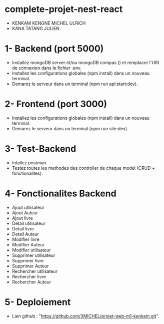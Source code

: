 # complete-projet-nest-react
- KENKAM KENGNE MICHEL ULRICH
- KANA TATANG JULIEN

# 1- Backend (port 5000)
- Installez mongoDB server et/ou mongoDB compas () et remplacer l'URI de connexion dans le fichier .env.
- Installez les configurations globales (npm install) dans un nouveau terminal.
- Demarez le serveur dans un terminal (npm run api:start:dev).

# 2- Frontend (port 3000)
- Installez les configurations globales (npm install) dans un nouveau terminal.
- Demarez le serveur dans un terminal (npm run site:dev).

# 3- Test-Backend 
- Intallez postman.
- Testez toutes les methodes des controller de chaque model (CRUD + fonctionalites).

# 4- Fonctionalites Backend
- Ajout utilisateur
- Ajout Auteur
- Ajout livre
- Detail utilisateur
- Detail livre
- Detail Auteur
- Modifier livre
- Modifier Auteur
- Modifier utilisateur
- Supprimer utilisateur
- Supprimer livre
- Supprimer Auteur
- Rechercher utilisateur
- Rechercher livre
- Rechercher Auteur

# 5- Deploiement
- Lien github : "https://github.com/3MICHEL/projet-web-m1-kenkam.git".


